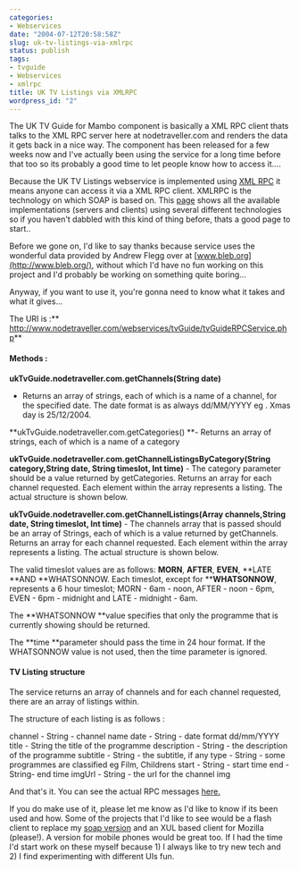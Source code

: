 ```yaml
---
categories:
- Webservices
date: "2004-07-12T20:58:58Z"
slug: uk-tv-listings-via-xmlrpc
status: publish
tags:
- tvguide
- Webservices
- xmlrpc
title: UK TV Listings via XMLRPC
wordpress_id: "2"
---
```


The UK TV Guide for Mambo component is basically a XML RPC client thats talks to the XML RPC server here at nodetraveller.com and renders the data it gets back in a nice way. The component has been released for a few weeks now and I've actually been using the service for a long time before that too so its probably a good time to let people know how to access it....

Because the UK TV Listings webservice is implemented using [XML RPC](http://www.xmlrpc.com/) it means anyone can access it via a XML RPC client. XMLRPC is the technology on which SOAP is based on. This [page](http://www.xmlrpc.com/directory/1568/implementations) shows all the available implementations (servers and clients) using several different technologies so if you haven't dabbled with this kind of thing before, thats a good page to start..

Before we gone on, I'd like to say thanks because service uses the wonderful data provided by Andrew Flegg over at [www.bleb.org](http://www.bleb.org/), without which I'd have no fun working on this project and I'd probably be working on something quite boring...

Anyway, if you want to use it, you're gonna need to know  what it takes and what it gives...

The URI is :** http://www.nodetraveller.com/webservices/tvGuide/tvGuideRPCService.php**


#### Methods :


**ukTvGuide.nodetraveller.com.getChannels(String date)**

- Returns an array of strings, each of which is a name of a channel, for the specified date. The date format is as always dd/MM/YYYY eg . Xmas day is 25/12/2004.

**ukTvGuide.nodetraveller.com.getCategories() **- Returns an array of strings, each of which is a name of a category

**ukTvGuide.nodetraveller.com.getChannelListingsByCategory(String category,String date, String timeslot, Int time)** -  The category parameter should be a value returned by getCategories. Returns an array for each channel requested. Each element within the array represents a listing. The actual structure is shown below.

**ukTvGuide.nodetraveller.com.getChannelListings(Array channels,String date, String timeslot, Int time)**  - The channels array that is passed  should be an array of Strings, each of which is a value returned by getChannels. Returns an array for
each channel requested. Each element within the array represents a listing. The actual structure is shown below.

The valid timeslot values are as follows: **MORN**, **AFTER**, **EVEN**, **LATE **AND **WHATSONNOW. Each timeslot, except for ****WHATSONNOW**, represents a 6 hour timeslot; MORN - 6am - noon, AFTER - noon - 6pm, EVEN - 6pm - midnight and LATE - midnight - 6am.

The **WHATSONNOW **value specifies that only the programme that is currently showing should be returned.

The **time **parameter should pass the time in 24 hour format. If the WHATSONNOW value is not used, then the time parameter is ignored.


#### TV Listing structure


The service returns an array of channels and for each channel requested, there are an array of listings within.

The structure of each listing is as follows :

channel - String - channel name
date - String - date format dd/mm/YYYY
title - String the title of the programme
description - String - the description of the programme
subtitle - String - the subtitle, if any
type - String - some programmes are classified eg Film, Childrens
start - String - start time
end - String- end time
imgUrl - String - the url for the channel img

And that's it.  You can see the actual RPC messages [here.](http://www.nodetraveller.com/webservices/tvGuide/tvRPC_Msgs.php)

If you do make use of it, please let me know as I'd like to know if its been used and how. Some of the projects that I'd like to see would be a flash client to replace my [soap version](http://www.nodetraveller.com/flash/tvGuide/tvGuide.html) and an XUL based client for Mozilla (please!).  A version for mobile phones would be great too. If I had the time I'd start work on these myself because 1) I always like to try new tech and 2) I find experimenting with different UIs fun.
